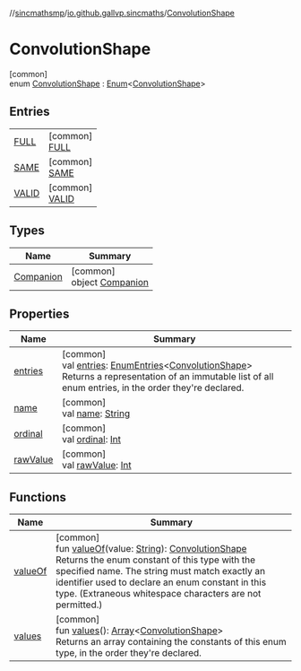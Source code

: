 //[sincmathsmp](../../../index.md)/[io.github.gallvp.sincmaths](../index.md)/[ConvolutionShape](index.md)

# ConvolutionShape

[common]\
enum [ConvolutionShape](index.md) : [Enum](https://kotlinlang.org/api/latest/jvm/stdlib/kotlin/-enum/index.html)&lt;[ConvolutionShape](index.md)&gt;

## Entries

| | |
|---|---|
| [FULL](-f-u-l-l/index.md) | [common]<br>[FULL](-f-u-l-l/index.md) |
| [SAME](-s-a-m-e/index.md) | [common]<br>[SAME](-s-a-m-e/index.md) |
| [VALID](-v-a-l-i-d/index.md) | [common]<br>[VALID](-v-a-l-i-d/index.md) |

## Types

| Name | Summary |
|---|---|
| [Companion](-companion/index.md) | [common]<br>object [Companion](-companion/index.md) |

## Properties

| Name | Summary |
|---|---|
| [entries](entries.md) | [common]<br>val [entries](entries.md): [EnumEntries](https://kotlinlang.org/api/latest/jvm/stdlib/kotlin.enums/-enum-entries/index.html)&lt;[ConvolutionShape](index.md)&gt;<br>Returns a representation of an immutable list of all enum entries, in the order they're declared. |
| [name](../-angle-sequence/-x-y-z/index.md#-372974862%2FProperties%2F1423245946) | [common]<br>val [name](../-angle-sequence/-x-y-z/index.md#-372974862%2FProperties%2F1423245946): [String](https://kotlinlang.org/api/latest/jvm/stdlib/kotlin/-string/index.html) |
| [ordinal](../-angle-sequence/-x-y-z/index.md#-739389684%2FProperties%2F1423245946) | [common]<br>val [ordinal](../-angle-sequence/-x-y-z/index.md#-739389684%2FProperties%2F1423245946): [Int](https://kotlinlang.org/api/latest/jvm/stdlib/kotlin/-int/index.html) |
| [rawValue](raw-value.md) | [common]<br>val [rawValue](raw-value.md): [Int](https://kotlinlang.org/api/latest/jvm/stdlib/kotlin/-int/index.html) |

## Functions

| Name | Summary |
|---|---|
| [valueOf](value-of.md) | [common]<br>fun [valueOf](value-of.md)(value: [String](https://kotlinlang.org/api/latest/jvm/stdlib/kotlin/-string/index.html)): [ConvolutionShape](index.md)<br>Returns the enum constant of this type with the specified name. The string must match exactly an identifier used to declare an enum constant in this type. (Extraneous whitespace characters are not permitted.) |
| [values](values.md) | [common]<br>fun [values](values.md)(): [Array](https://kotlinlang.org/api/latest/jvm/stdlib/kotlin/-array/index.html)&lt;[ConvolutionShape](index.md)&gt;<br>Returns an array containing the constants of this enum type, in the order they're declared. |
